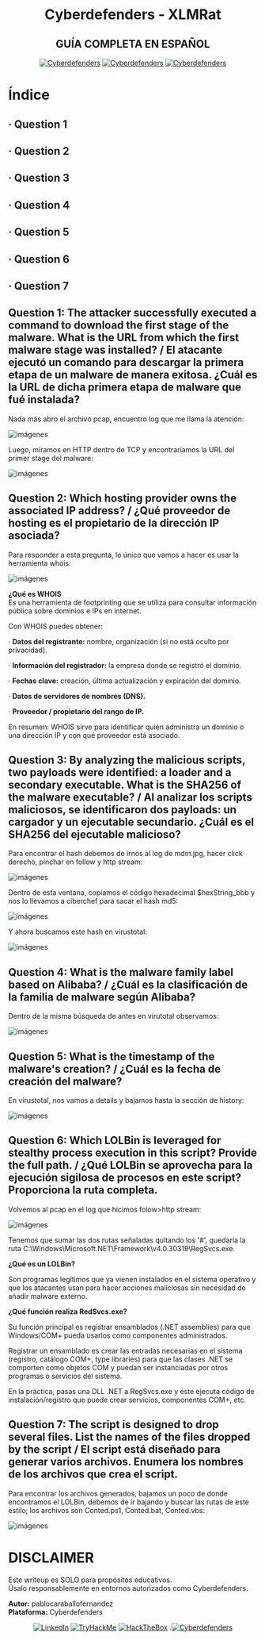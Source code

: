 <div align="center">
  
# Cyberdefenders - XLMRat

</div>

<div align="center">
 
## GUÍA COMPLETA EN ESPAÑOL 


  [![Cyberdefenders](https://img.shields.io/badge/Platform-Cyberdefenders-blue?style=for-the-badge)](#)
  [![Cyberdefenders](https://img.shields.io/badge/Difficulty-Easy-success?style=for-the-badge)](#)
  [![Cyberdefenders](https://img.shields.io/badge/OS-Linux-orange?style=for-the-badge)](#)

</div>  

# Índice

## · Question 1  
## · Question 2  
## · Question 3
## · Question 4  
## · Question 5  
## · Question 6  
## · Question 7

## Question 1: The attacker successfully executed a command to download the first stage of the malware. What is the URL from which the first malware stage was installed? / El atacante ejecutó un comando para descargar la primera etapa de un malware de manera exitosa. ¿Cuál es la URL de dicha primera etapa de malware que fué instalada?  

Nada más abro el archivo pcap, encuentro log que me llama la atención:  

![imágenes](Images/1.png)

Luego, miramos en HTTP dentro de TCP y encontraríamos la URL del primer stage del malware:  

![imágenes](Images/2.png)

## Question 2: Which hosting provider owns the associated IP address? / ¿Qué proveedor de hosting es el propietario de la dirección IP asociada?  

Para responder a esta pregunta, lo único que vamos a hacer es usar la herramienta whois:  

![imágenes](Images/3.png)

**¿Qué es WHOIS**  
Es una herramienta de footprinting que  se utiliza para consultar información pública sobre dominios e IPs en internet.  

Con WHOIS puedes obtener:  

· **Datos del registrante:** nombre, organización (si no está oculto por privacidad).  

· **Información del registrador:** la empresa donde se registró el dominio.  

· **Fechas clave:** creación, última actualización y expiración del dominio.  

· **Datos de servidores de nombres (DNS).**  

· **Proveedor / propietario del rango de IP.**  

En resumen: WHOIS sirve para identificar quién administra un dominio o una dirección IP y con qué proveedor está asociado.  

## Question 3: By analyzing the malicious scripts, two payloads were identified: a loader and a secondary executable. What is the SHA256 of the malware executable? / Al analizar los scripts maliciosos, se identificaron dos payloads: un cargador y un ejecutable secundario. ¿Cuál es el SHA256 del ejecutable malicioso?   

Para encontrar el hash debemos de irnos al log de mdm.jpg, hacer click derecho, pinchar en follow y http stream:  

![imágenes](Images/4.png)  

Dentro de esta ventana, copiamos el código hexadecimal $hexString_bbb y nos lo llevamos a ciberchef para sacar el hash md5:  

![imágenes](Images/5.png)  

Y ahora buscamos este hash en virustotal:  

![imágenes](Images/6.png)  

## Question 4: What is the malware family label based on Alibaba? / ¿Cuál es la clasificación de la familia de malware según Alibaba?  

Dentro de la misma búsqueda de antes en virutotal observamos:  

![imágenes](Images/7.png)  

## Question 5: What is the timestamp of the malware's creation? / ¿Cuál es la fecha de creación del malware?  

En virustotal, nos vamos a details y bajamos hasta la sección de history:  

![imágenes](Images/8.png)  

## Question 6: Which LOLBin is leveraged for stealthy process execution in this script? Provide the full path. / ¿Qué LOLBin se aprovecha para la ejecución sigilosa de procesos en este script? Proporciona la ruta completa.  

Volvemos al pcap en el log que hicimos folow>http stream:  

![imágenes](Images/9.png)  

Tenemos que sumar las dos rutas señaladas quitando los '#', quedaría la ruta C:\Windows\Microsoft.NET\Framework\v4.0.30319\RegSvcs.exe.  

**¿Qué es un LOLBin?**  

Son programas legítimos que ya vienen instalados en el sistema operativo y que los atacantes usan para hacer acciones maliciosas sin necesidad de añadir malware externo.  

**¿Qué función realiza RedSvcs.exe?**  

Su función principal es registrar ensamblados (.NET assemblies) para que Windows/COM+ pueda usarlos como componentes administrados.  

Registrar un ensamblado es crear las entradas necesarias en el sistema (registro, catálogo COM+, type libraries) para que las clases .NET se comporten como objetos COM y puedan ser instanciadas por otros programas o servicios del sistema.  

En la práctica, pasas una DLL .NET a RegSvcs.exe y éste ejecuta código de instalación/registro que puede crear servicios, componentes COM+, etc.  

## Question 7: The script is designed to drop several files. List the names of the files dropped by the script / El script está diseñado para generar varios archivos. Enumera los nombres de los archivos que crea el script.  

Para encontrar los archivos generados, bajamos un poco de donde encontramos el LOLBin, debemos de ir bajando y buscar las rutas de este estilo; los archivos son Conted.ps1, Conted.bat, Conted.vbs:  

![imágenes](Images/10.png)


# DISCLAIMER

Este writeup es SOLO para propósitos educativos.  
Úsalo responsablemente en entornos autorizados como Cyberdefenders.  

**Autor:** pablocaraballofernandez  
**Plataforma:** Cyberdefenders

</div>


<div align="center">
  
  [![LinkedIn](https://img.shields.io/badge/LinkedIn-0077B5?style=for-the-badge&logo=linkedin&logoColor=white)](https://www.linkedin.com/in/pablo-caraballo-fern%C3%A1ndez-a12938358/)
  [![TryHackMe](https://img.shields.io/badge/TryHackMe-212C42?style=for-the-badge&logo=tryhackme&logoColor=white)](https://tryhackme.com/p/CyberPablo)
  [![HackTheBox](https://img.shields.io/badge/HackTheBox-111927?style=for-the-badge&logo=hackthebox&logoColor=9FEF00)](https://ctf.hackthebox.com/user/profile/872564)
  .[![Cyberdefenders](https://img.shields.io/badge/CyberDefenders-1E3A5F?style=for-the-badge&logo=shield&logoColor=white)](https://cyberdefenders.org/p/cybersecpcarfer)
  
</div>








